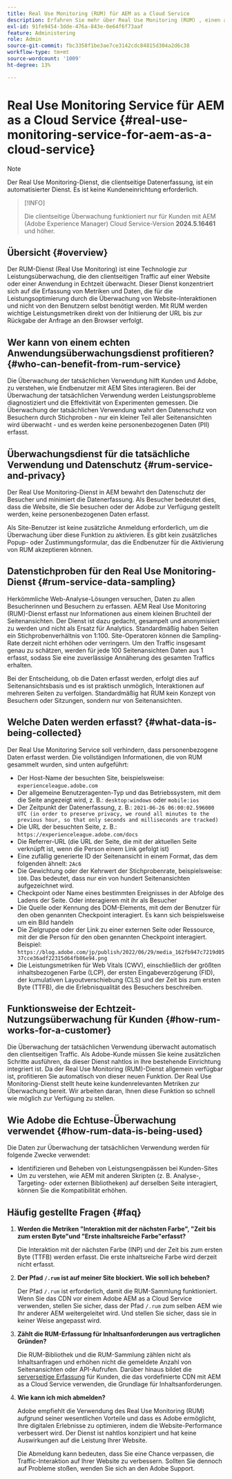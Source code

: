 ```yaml
---
title: Real Use Monitoring (RUM) für AEM as a Cloud Service
description: Erfahren Sie mehr über Real Use Monitoring (RUM) , einen automatisierten Dienst, der die Überwachung der clientseitigen Datenerfassung ermöglicht.
exl-id: 91fe9454-3dde-476a-843e-0e64f6f73aaf
feature: Administering
role: Admin
source-git-commit: fbc3358f1be3ae7ce3142cdc84815d304a2d6c38
workflow-type: tm+mt
source-wordcount: '1009'
ht-degree: 13%

---
```


# Real Use Monitoring Service für AEM as a Cloud Service {#real-use-monitoring-service-for-aem-as-a-cloud-service}

>[!NOTE]
>
>Der Real Use Monitoring-Dienst, die clientseitige Datenerfassung, ist ein automatisierter Dienst. Es ist keine Kundeneinrichtung erforderlich.

>[!INFO]
>
>Die clientseitige Überwachung funktioniert nur für Kunden mit AEM (Adobe Experience Manager) Cloud Service-Version **2024.5.16461** und höher.

## Übersicht {#overview}

Der RUM-Dienst (Real Use Monitoring) ist eine Technologie zur Leistungsüberwachung, die den clientseitigen Traffic auf einer Website oder einer Anwendung in Echtzeit überwacht. Dieser Dienst konzentriert sich auf die Erfassung von Metriken und Daten, die für die Leistungsoptimierung durch die Überwachung von Website-Interaktionen und nicht von den Benutzern selbst benötigt werden. Mit RUM werden wichtige Leistungsmetriken direkt von der Initiierung der URL bis zur Rückgabe der Anfrage an den Browser verfolgt.

## Wer kann von einem echten Anwendungsüberwachungsdienst profitieren? {#who-can-benefit-from-rum-service}

Die Überwachung der tatsächlichen Verwendung hilft Kunden und Adobe, zu verstehen, wie Endbenutzer mit AEM Sites interagieren. Bei der Überwachung der tatsächlichen Verwendung werden Leistungsprobleme diagnostiziert und die Effektivität von Experimenten gemessen. Die Überwachung der tatsächlichen Verwendung wahrt den Datenschutz von Besuchern durch Stichproben - nur ein kleiner Teil aller Seitenansichten wird überwacht - und es werden keine personenbezogenen Daten (PII) erfasst.

## Überwachungsdienst für die tatsächliche Verwendung und Datenschutz {#rum-service-and-privacy}

Der Real Use Monitoring-Dienst in AEM bewahrt den Datenschutz der Besucher und minimiert die Datenerfassung. Als Besucher bedeutet dies, dass die Website, die Sie besuchen oder der Adobe zur Verfügung gestellt werden, keine personenbezogenen Daten erfasst.

Als Site-Benutzer ist keine zusätzliche Anmeldung erforderlich, um die Überwachung über diese Funktion zu aktivieren. Es gibt kein zusätzliches Popup- oder Zustimmungsformular, das die Endbenutzer für die Aktivierung von RUM akzeptieren können.

## Datenstichproben für den Real Use Monitoring-Dienst {#rum-service-data-sampling}

Herkömmliche Web-Analyse-Lösungen versuchen, Daten zu allen Besucherinnen und Besuchern zu erfassen. AEM Real Use Monitoring (RUM)-Dienst erfasst nur Informationen aus einem kleinen Bruchteil der Seitenansichten. Der Dienst ist dazu gedacht, gesampelt und anonymisiert zu werden und nicht als Ersatz für Analytics. Standardmäßig haben Seiten ein Stichprobenverhältnis von 1:100. Site-Operatoren können die Sampling-Rate derzeit nicht erhöhen oder verringern. Um den Traffic insgesamt genau zu schätzen, werden für jede 100 Seitenansichten Daten aus 1 erfasst, sodass Sie eine zuverlässige Annäherung des gesamten Traffics erhalten.

Bei der Entscheidung, ob die Daten erfasst werden, erfolgt dies auf Seitenansichtsbasis und es ist praktisch unmöglich, Interaktionen auf mehreren Seiten zu verfolgen. Standardmäßig hat RUM kein Konzept von Besuchern oder Sitzungen, sondern nur von Seitenansichten.

## Welche Daten werden erfasst? {#what-data-is-being-collected}

Der Real Use Monitoring Service soll verhindern, dass personenbezogene Daten erfasst werden. Die vollständigen Informationen, die von RUM gesammelt wurden, sind unten aufgeführt:

* Der Host-Name der besuchten Site, beispielsweise: `experienceleague.adobe.com`
* Der allgemeine Benutzeragenten-Typ und das Betriebssystem, mit dem die Seite angezeigt wird, z. B.: `desktop:windows` oder `mobile:ios`
* Der Zeitpunkt der Datenerfassung, z. B.: `2021-06-26 06:00:02.596000 UTC (in order to preserve privacy, we round all minutes to the previous hour, so that only seconds and milliseconds are tracked)`
* Die URL der besuchten Seite, z. B.: `https://experienceleague.adobe.com/docs`
* Die Referrer-URL (die URL der Seite, die mit der aktuellen Seite verknüpft ist, wenn die Person einem Link gefolgt ist)
* Eine zufällig generierte ID der Seitenansicht in einem Format, das dem folgenden ähnelt: `2Ac6`
* Die Gewichtung oder der Kehrwert der Stichprobenrate, beispielsweise: `100`. Das bedeutet, dass nur ein von hundert Seitenansichten aufgezeichnet wird.
* Checkpoint oder Name eines bestimmten Ereignisses in der Abfolge des Ladens der Seite. Oder interagieren mit ihr als Besucher
* Die Quelle oder Kennung des DOM-Elements, mit dem der Benutzer für den oben genannten Checkpoint interagiert. Es kann sich beispielsweise um ein Bild handeln
* Die Zielgruppe oder der Link zu einer externen Seite oder Ressource, mit der die Person für den oben genannten Checkpoint interagiert. Beispiel: `https://blog.adobe.com/jp/publish/2022/06/29/media_162fb947c7219d0537cce36adf22315d64fb86e94.png`
* Die Leistungsmetriken für Web Vitals (CWV), einschließlich der größten inhaltsbezogenen Farbe (LCP), der ersten Eingabeverzögerung (FID), der kumulativen Layoutverschiebung (CLS) und der Zeit bis zum ersten Byte (TTFB), die die Erlebnisqualität des Besuchers beschreiben.

## Funktionsweise der Echtzeit-Nutzungsüberwachung für Kunden {#how-rum-works-for-a-customer}

Die Überwachung der tatsächlichen Verwendung überwacht automatisch den clientseitigen Traffic. Als Adobe-Kunde müssen Sie keine zusätzlichen Schritte ausführen, da dieser Dienst nahtlos in Ihre bestehende Einrichtung integriert ist. Da der Real Use Monitoring (RUM)-Dienst allgemein verfügbar ist, profitieren Sie automatisch von dieser neuen Funktion. Der Real Use Monitoring-Dienst stellt heute keine kundenrelevanten Metriken zur Überwachung bereit. Wir arbeiten daran, Ihnen diese Funktion so schnell wie möglich zur Verfügung zu stellen.

<!-- Alexandru: hiding temporarily, until we figure out where this needs to be linked to 

If you wish to leverage more insights with this new feature to optimize your digital experiences effortlessly, please see here (link to Row 99). -->

## Wie Adobe die Echtuse-Überwachung verwendet {#how-rum-data-is-being-used}

Die Daten zur Überwachung der tatsächlichen Verwendung werden für folgende Zwecke verwendet:

* Identifizieren und Beheben von Leistungsengpässen bei Kunden-Sites
* Um zu verstehen, wie AEM mit anderen Skripten (z. B. Analyse-, Targeting- oder externen Bibliotheken) auf derselben Seite interagiert, können Sie die Kompatibilität erhöhen.
<!--
## Limitations and understanding variance in page views and performance metrics {#limitations-and-understanding-variance-in-page-views-and-performance-metrics}

Here are key considerations for customers to keep in mind when interpreting their RUM data:

1. **Tracker blockers**

   * End-users employing tracker blockers or privacy extensions can impede RUM data collection, as these tools restrict the tracking scripts' execution. This restriction may lead to underreported page views and user interactions, creating a discrepancy between actual site activity and the data captured by RUM.

1. **Limitations in capturing headless API/JSON calls**

   * RUM data service focuses on the client-side experience and doesn't capture the backend API or JSON calls made from a non-AEM headless app at this time. The exclusion of these calls from RUM service data creates variances from the content requests measured by CDN Analytics.
-->

## Häufig gestellte Fragen {#faq}

<!-- REMOVED THIS FAQ AS PER EMAIL REQUEST FROM SHWETA DUA, SEPTEMBER 4, 2024 TO THE DL-AEM-DOCS GROUP 
1. **Can customers integrate the RUM service scripts with third-party systems like Dynatrace?**

   Yes.
-->

1. **Werden die Metriken &quot;Interaktion mit der nächsten Farbe&quot;, &quot;Zeit bis zum ersten Byte&quot;und &quot;Erste inhaltsreiche Farbe&quot;erfasst?**

   Die Interaktion mit der nächsten Farbe (INP) und der Zeit bis zum ersten Byte (TTFB) werden erfasst.  Die erste inhaltsreiche Farbe wird derzeit nicht erfasst.

1. **Der Pfad `/.rum` ist auf meiner Site blockiert. Wie soll ich beheben?**

   Der Pfad `/.rum` ist erforderlich, damit die RUM-Sammlung funktioniert. Wenn Sie das CDN vor einem Adobe AEM as a Cloud Service verwenden, stellen Sie sicher, dass der Pfad `/.rum` zum selben AEM wie Ihr anderer AEM weitergeleitet wird. Und stellen Sie sicher, dass sie in keiner Weise angepasst wird.

1. **Zählt die RUM-Erfassung für Inhaltsanforderungen aus vertraglichen Gründen?**

   Die RUM-Bibliothek und die RUM-Sammlung zählen nicht als Inhaltsanfragen und erhöhen nicht die gemeldete Anzahl von Seitenansichten oder API-Aufrufen. Darüber hinaus bildet die [serverseitige Erfassung](#serverside-collection) für Kunden, die das vordefinierte CDN mit AEM as a Cloud Service verwenden, die Grundlage für Inhaltsanforderungen.

1. **Wie kann ich mich abmelden?**

   Adobe empfiehlt die Verwendung des Real Use Monitoring (RUM) aufgrund seiner wesentlichen Vorteile und dass es Adobe ermöglicht, Ihre digitalen Erlebnisse zu optimieren, indem die Website-Performance verbessert wird. Der Dienst ist nahtlos konzipiert und hat keine Auswirkungen auf die Leistung Ihrer Website.

   Die Abmeldung kann bedeuten, dass Sie eine Chance verpassen, die Traffic-Interaktion auf Ihrer Website zu verbessern. Sollten Sie dennoch auf Probleme stoßen, wenden Sie sich an den Adobe Support.